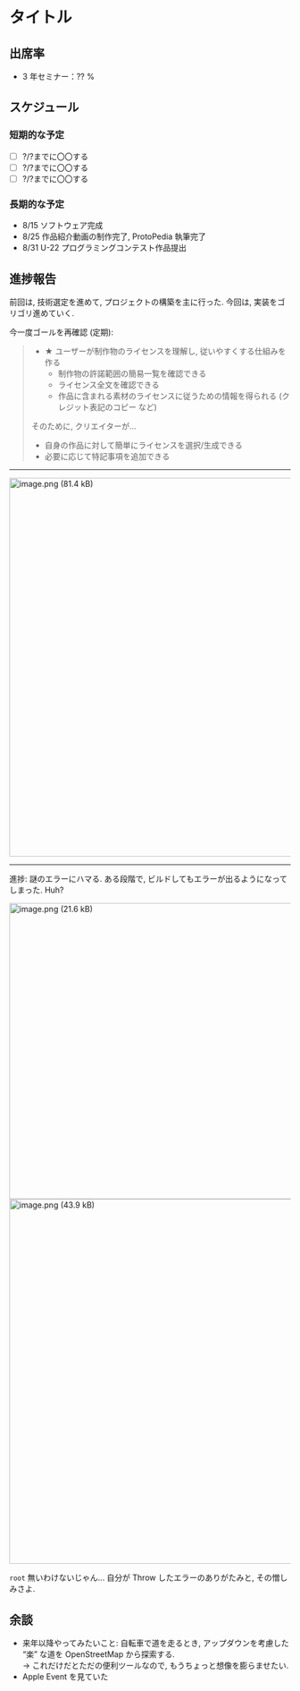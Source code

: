 # タイトル

## 出席率

- 3 年セミナー：?? %

## スケジュール

### 短期的な予定

- [ ] ?/?までに〇〇する
- [ ] ?/?までに〇〇する
- [ ] ?/?までに〇〇する

### 長期的な予定

- 8/15 ソフトウェア完成
- 8/25 作品紹介動画の制作完了, ProtoPedia 執筆完了
- 8/31 U-22 プログラミングコンテスト作品提出

## 進捗報告

前回は, 技術選定を進めて, プロジェクトの構築を主に行った. 今回は, 実装をゴリゴリ進めていく.

今一度ゴールを再確認 (定期):

> - ★ ユーザーが制作物のライセンスを理解し, 従いやすくする仕組みを作る
>   - 制作物の許諾範囲の簡易一覧を確認できる
>   - ライセンス全文を確認できる
>   - 作品に含まれる素材のライセンスに従うための情報を得られる (クレジット表記のコピー など)
>
> そのために, クリエイターが...
>
> - 自身の作品に対して簡単にライセンスを選択/生成できる
> - 必要に応じて特記事項を追加できる

---

<img width="677.25" alt="image.png (81.4 kB)" src="https://img.esa.io/uploads/production/attachments/13979/2024/06/11/163736/5e843b08-f64d-4262-8458-ae922c7e53ed.png">

---

進捗: 謎のエラーにハマる.
ある段階で, ビルドしてもエラーが出るようになってしまった. Huh?

<img width="528.75" alt="image.png (21.6 kB)" src="https://img.esa.io/uploads/production/attachments/13979/2024/06/11/163736/ebe0cede-4512-4fec-9ec9-9d5ca884e1af.png">

<img width="652.5" alt="image.png (43.9 kB)" src="https://img.esa.io/uploads/production/attachments/13979/2024/06/11/163736/99d4699f-0536-4a07-8f10-cee23315e506.png">

`root` 無いわけないじゃん... 自分が Throw したエラーのありがたみと, その憎しみさよ.

## 余談

- 来年以降やってみたいこと: 自転車で道を走るとき, アップダウンを考慮した “楽” な道を OpenStreetMap から探索する.  
  → これだけだとただの便利ツールなので, もうちょっと想像を膨らませたい.
- Apple Event を見ていた

